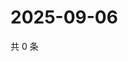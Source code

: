 # 2025-09-06

共 0 条

<!-- BEGIN ZHIHUVIDEO -->
<!-- 最后更新时间 Sat Sep 06 2025 18:09:57 GMT+0800 (China Standard Time) -->

<!-- END ZHIHUVIDEO -->
